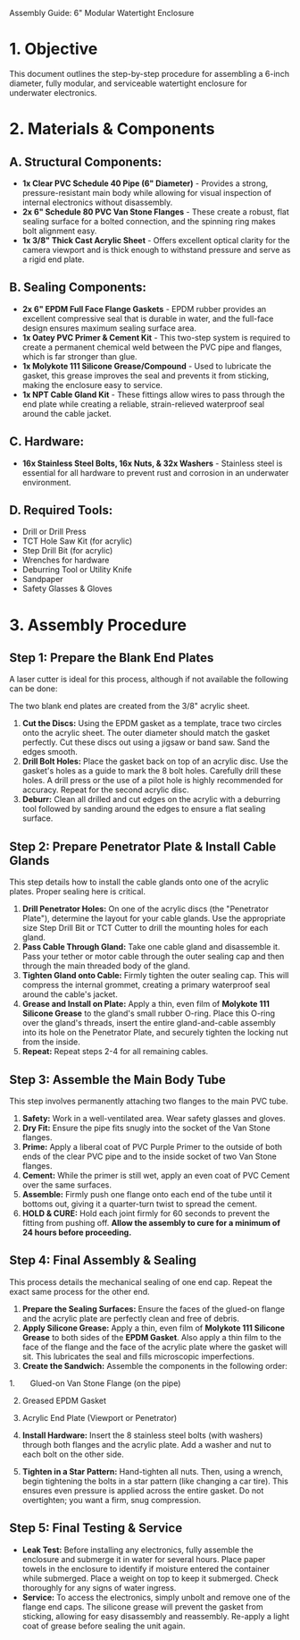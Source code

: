 Assembly Guide: 6" Modular Watertight Enclosure

1\. Objective
=============

This document outlines the step-by-step procedure for assembling a 6-inch diameter, fully modular, and serviceable watertight enclosure for underwater electronics.

2\. Materials & Components
==========================

A. Structural Components:
-------------------------

-   **1x Clear PVC Schedule 40 Pipe (6" Diameter)** - Provides a strong, pressure-resistant main body while allowing for visual inspection of internal electronics without disassembly.
-   **2x 6" Schedule 80 PVC Van Stone Flanges** - These create a robust, flat sealing surface for a bolted connection, and the spinning ring makes bolt alignment easy.
-   **1x 3/8" Thick Cast Acrylic Sheet** - Offers excellent optical clarity for the camera viewport and is thick enough to withstand pressure and serve as a rigid end plate.

B. Sealing Components:
----------------------

-   **2x 6" EPDM Full Face Flange Gaskets** - EPDM rubber provides an excellent compressive seal that is durable in water, and the full-face design ensures maximum sealing surface area.
-   **1x Oatey PVC Primer & Cement Kit** - This two-step system is required to create a permanent chemical weld between the PVC pipe and flanges, which is far stronger than glue.
-   **1x Molykote 111 Silicone Grease/Compound** - Used to lubricate the gasket, this grease improves the seal and prevents it from sticking, making the enclosure easy to service.
-   **1x NPT Cable Gland Kit** - These fittings allow wires to pass through the end plate while creating a reliable, strain-relieved waterproof seal around the cable jacket.

C. Hardware:
------------

-   **16x Stainless Steel Bolts, 16x Nuts, & 32x Washers** - Stainless steel is essential for all hardware to prevent rust and corrosion in an underwater environment.

D. Required Tools:
------------------

-   Drill or Drill Press
-   TCT Hole Saw Kit (for acrylic)
-   Step Drill Bit (for acrylic)
-   Wrenches for hardware
-   Deburring Tool or Utility Knife
-   Sandpaper
-   Safety Glasses & Gloves

3\. Assembly Procedure
======================

Step 1: Prepare the Blank End Plates
------------------------------------

A laser cutter is ideal for this process, although if not available the following can be done:

The two blank end plates are created from the 3/8" acrylic sheet.

1.  **Cut the Discs:** Using the EPDM gasket as a template, trace two circles onto the acrylic sheet. The outer diameter should match the gasket perfectly. Cut these discs out using a jigsaw or band saw. Sand the edges smooth.
2.  **Drill Bolt Holes:** Place the gasket back on top of an acrylic disc. Use the gasket's holes as a guide to mark the 8 bolt holes. Carefully drill these holes. A drill press or the use of a pilot hole is highly recommended for accuracy. Repeat for the second acrylic disc.
3.  **Deburr:** Clean all drilled and cut edges on the acrylic with a deburring tool followed by sanding around the edges to ensure a flat sealing surface.

Step 2: Prepare Penetrator Plate & Install Cable Glands
-------------------------------------------------------

This step details how to install the cable glands onto one of the acrylic plates. Proper sealing here is critical.

1.  **Drill Penetrator Holes:** On one of the acrylic discs (the "Penetrator Plate"), determine the layout for your cable glands. Use the appropriate size Step Drill Bit or TCT Cutter to drill the mounting holes for each gland.
2.  **Pass Cable Through Gland:** Take one cable gland and disassemble it. Pass your tether or motor cable through the outer sealing cap and then through the main threaded body of the gland.
3.  **Tighten Gland onto Cable:** Firmly tighten the outer sealing cap. This will compress the internal grommet, creating a primary waterproof seal around the cable's jacket.
4.  **Grease and Install on Plate:** Apply a thin, even film of **Molykote 111 Silicone Grease** to the gland's small rubber O-ring. Place this O-ring over the gland's threads, insert the entire gland-and-cable assembly into its hole on the Penetrator Plate, and securely tighten the locking nut from the inside.
5.  **Repeat:** Repeat steps 2-4 for all remaining cables.

Step 3: Assemble the Main Body Tube
-----------------------------------

This step involves permanently attaching two flanges to the main PVC tube.

1.  **Safety:** Work in a well-ventilated area. Wear safety glasses and gloves.
2.  **Dry Fit:** Ensure the pipe fits snugly into the socket of the Van Stone flanges.
3.  **Prime:** Apply a liberal coat of PVC Purple Primer to the outside of both ends of the clear PVC pipe and to the inside socket of two Van Stone flanges.
4.  **Cement:** While the primer is still wet, apply an even coat of PVC Cement over the same surfaces.
5.  **Assemble:** Firmly push one flange onto each end of the tube until it bottoms out, giving it a quarter-turn twist to spread the cement.
6.  **HOLD & CURE:** Hold each joint firmly for 60 seconds to prevent the fitting from pushing off. **Allow the assembly to cure for a minimum of 24 hours before proceeding.**

Step 4: Final Assembly & Sealing
--------------------------------

This process details the mechanical sealing of one end cap. Repeat the exact same process for the other end.

1.  **Prepare the Sealing Surfaces:** Ensure the faces of the glued-on flange and the acrylic plate are perfectly clean and free of debris.
2.  **Apply Silicone Grease:** Apply a thin, even film of **Molykote 111 Silicone Grease** to both sides of the **EPDM Gasket**. Also apply a thin film to the face of the flange and the face of the acrylic plate where the gasket will sit. This lubricates the seal and fills microscopic imperfections.
3.  **Create the Sandwich:** Assemble the components in the following order:

1.       Glued-on Van Stone Flange (on the pipe)

2.  Greased EPDM Gasket
3.  Acrylic End Plate (Viewport or Penetrator)

4.  **Install Hardware:** Insert the 8 stainless steel bolts (with washers) through both flanges and the acrylic plate. Add a washer and nut to each bolt on the other side.
5.  **Tighten in a Star Pattern:** Hand-tighten all nuts. Then, using a wrench, begin tightening the bolts in a star pattern (like changing a car tire). This ensures even pressure is applied across the entire gasket. Do not overtighten; you want a firm, snug compression.

Step 5: Final Testing & Service
-------------------------------

-   **Leak Test:** Before installing any electronics, fully assemble the enclosure and submerge it in water for several hours. Place paper towels in the enclosure to identify if moisture entered the container while submerged. Place a weight on top to keep it submerged. Check thoroughly for any signs of water ingress.
-   **Service:** To access the electronics, simply unbolt and remove one of the flange end caps. The silicone grease will prevent the gasket from sticking, allowing for easy disassembly and reassembly. Re-apply a light coat of grease before sealing the unit again.